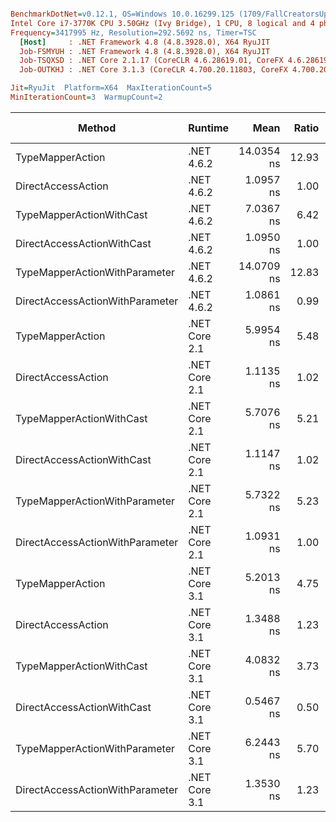 ``` ini

BenchmarkDotNet=v0.12.1, OS=Windows 10.0.16299.125 (1709/FallCreatorsUpdate/Redstone3)
Intel Core i7-3770K CPU 3.50GHz (Ivy Bridge), 1 CPU, 8 logical and 4 physical cores
Frequency=3417995 Hz, Resolution=292.5692 ns, Timer=TSC
  [Host]     : .NET Framework 4.8 (4.8.3928.0), X64 RyuJIT
  Job-FSMYUH : .NET Framework 4.8 (4.8.3928.0), X64 RyuJIT
  Job-TSQXSD : .NET Core 2.1.17 (CoreCLR 4.6.28619.01, CoreFX 4.6.28619.01), X64 RyuJIT
  Job-OUTKHJ : .NET Core 3.1.3 (CoreCLR 4.700.20.11803, CoreFX 4.700.20.12001), X64 RyuJIT

Jit=RyuJit  Platform=X64  MaxIterationCount=5  
MinIterationCount=3  WarmupCount=2  

```
|                          Method |       Runtime |       Mean | Ratio | Gen 0 | Gen 1 | Gen 2 | Allocated |
|-------------------------------- |-------------- |-----------:|------:|------:|------:|------:|----------:|
|                TypeMapperAction |    .NET 4.6.2 | 14.0354 ns | 12.93 |     - |     - |     - |         - |
|              DirectAccessAction |    .NET 4.6.2 |  1.0957 ns |  1.00 |     - |     - |     - |         - |
|        TypeMapperActionWithCast |    .NET 4.6.2 |  7.0367 ns |  6.42 |     - |     - |     - |         - |
|      DirectAccessActionWithCast |    .NET 4.6.2 |  1.0950 ns |  1.00 |     - |     - |     - |         - |
|   TypeMapperActionWithParameter |    .NET 4.6.2 | 14.0709 ns | 12.83 |     - |     - |     - |         - |
| DirectAccessActionWithParameter |    .NET 4.6.2 |  1.0861 ns |  0.99 |     - |     - |     - |         - |
|                TypeMapperAction | .NET Core 2.1 |  5.9954 ns |  5.48 |     - |     - |     - |         - |
|              DirectAccessAction | .NET Core 2.1 |  1.1135 ns |  1.02 |     - |     - |     - |         - |
|        TypeMapperActionWithCast | .NET Core 2.1 |  5.7076 ns |  5.21 |     - |     - |     - |         - |
|      DirectAccessActionWithCast | .NET Core 2.1 |  1.1147 ns |  1.02 |     - |     - |     - |         - |
|   TypeMapperActionWithParameter | .NET Core 2.1 |  5.7322 ns |  5.23 |     - |     - |     - |         - |
| DirectAccessActionWithParameter | .NET Core 2.1 |  1.0931 ns |  1.00 |     - |     - |     - |         - |
|                TypeMapperAction | .NET Core 3.1 |  5.2013 ns |  4.75 |     - |     - |     - |         - |
|              DirectAccessAction | .NET Core 3.1 |  1.3488 ns |  1.23 |     - |     - |     - |         - |
|        TypeMapperActionWithCast | .NET Core 3.1 |  4.0832 ns |  3.73 |     - |     - |     - |         - |
|      DirectAccessActionWithCast | .NET Core 3.1 |  0.5467 ns |  0.50 |     - |     - |     - |         - |
|   TypeMapperActionWithParameter | .NET Core 3.1 |  6.2443 ns |  5.70 |     - |     - |     - |         - |
| DirectAccessActionWithParameter | .NET Core 3.1 |  1.3530 ns |  1.23 |     - |     - |     - |         - |
